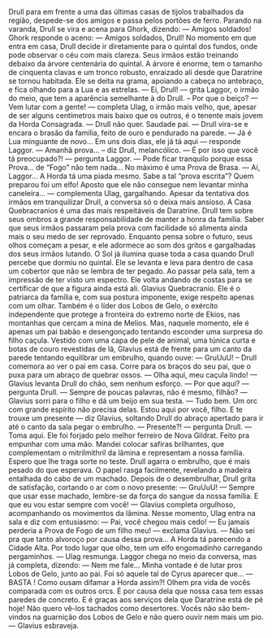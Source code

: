 

Drull para em frente a uma das últimas casas de tijolos trabalhados da região, despede-se dos amigos e passa pelos portões de ferro. Parando na varanda, Drull se vira e acena para Ghork, dizendo:
— Amigos soldados! 
Ghork responde o aceno: 
— Amigos soldados, Drull! 
No momento em que entra em casa, Drull decide ir diretamente para o quintal dos fundos, onde pode observar o céu com mais clareza. Seus irmãos estão treinando debaixo da árvore centenária do quintal. A árvore é enorme, tem o tamanho de cinquenta clavas e um tronco robusto, enraizado ali desde que Daratrine se tornou habitada. Ele se deita na grama, apoiando a cabeça no antebraço, e fica olhando para a Lua e as estrelas.
— Ei, Drull! –– grita Laggor, o irmão do meio, que tem a aparência semelhante à do Drull. – Por que o beiço?
— Vem lutar com a gente! — completa Ulag, o irmão mais velho, que, apesar de ser alguns centímetros mais baixo que os outros, é o tenente mais jovem da Horda Consagrada.
— Drull não quer. Saudade pai. — Drull vira-se e encara o brasão da família, feito de ouro e pendurado na parede. 
— Já é Lua minguante de novo... Em uns dois dias, ele já tá aqui — responde Laggor.
— Amanhã prova... – diz Drull, melancólico.
— É por isso que você tá preocupado?! — pergunta Laggor. — Pode ficar tranquilo porque essa Prova... de “Fogo” não tem nada... No máximo é uma Prova de Brasa.
— Aí, Laggor... A Horda tá uma piada mesmo. Sabe a tal “prova escrita”? Quem preparou foi um elfo! Aposto que ele não consegue nem levantar minha caneleira... — complementa Ulag, gargalhando.
Apesar da tentativa dos irmãos em tranquilizar Drull, a conversa só o deixa mais ansioso. A Casa Quebracranios é uma das mais respeitáveis de Daratrine. Drull tem sobre seus ombros a grande responsabilidade de manter a honra da família. Saber que seus irmãos passaram pela prova com facilidade só alimenta ainda mais o seu medo de ser reprovado. Enquanto pensa sobre o futuro, seus olhos começam a pesar, e ele adormece ao som dos gritos e gargalhadas dos seus irmãos lutando.
O Sol já ilumina quase toda a casa quando Drull percebe que dormiu no quintal. Ele se levanta e leva para dentro de casa um cobertor que não se lembra de ter pegado. Ao passar pela sala, tem a impressão de ter visto um espectro. Ele volta andando de costas para se certificar de que a figura ainda está ali.
Glavius Quebracranio.
Ele é o patriarca da família e, com sua postura imponente, exige respeito apenas com um olhar. Também é o líder dos Lobos de Gelo, o exército independente que protege a fronteira do extremo norte de Ekios, nas montanhas que cercam a mina de Melios. Mas, naquele momento, ele é apenas um pai babão e desengonçado tentando esconder uma surpresa do filho caçula. Vestido com uma capa de pele de animal, uma túnica curta e botas de couro revestidas de lã, Glavius está de frente para um canto da parede tentando equilibrar um embrulho, quando ouve:
— GruUuU! – Drull comemora ao ver o pai em casa. 
Corre para os braços do seu pai, que o puxa para um abraço de quebrar ossos. 
— Olha aqui, meu caçula lindo! — Glavius levanta Drull do chão, sem nenhum esforço.
— Por que aqui? — pergunta Drull.
— Sempre de poucas palavras, não é mesmo, filhão? —Glavius sorri para o filho e dá um beijo em sua testa. — Tudo bem. Um orc com grande espírito não precisa delas. Estou aqui por você, filho. E te trouxe um presente — diz Glavius, soltando Drull do abraço apertado para ir até o canto da sala pegar o embrulho.
— Presente?! — pergunta Drull.
— Toma aqui. Ele foi forjado pelo melhor ferreiro de Nova Gildrat. Feito pra empunhar com uma mão. Mandei colocar safiras brilhantes, que complementam o mitrilmithril   da lâmina e representam a nossa família. Espero que lhe traga sorte no teste.
Drull agarra o embrulho, que é mais pesado do que esperava. O papel rasga facilmente, revelando a madeira entalhada do cabo de um machado. Depois de o desembrulhar, Drull grita de satisfação, cortando o ar com o novo presente:
— GruUuU!
— Sempre que usar esse machado, lembre-se da força do sangue da nossa família. E que eu vou estar sempre com você! — Glavius completa orgulhoso, acompanhando os movimentos da lâmina.
Nesse momento, Ulag entra na sala e diz com entusiasmo:
— Pai, você chegou mais cedo!
— Eu jamais perderia a Prova de Fogo de um filho meu! — exclama Glavius.
— Não sei pra que tanto alvoroço por causa dessa prova... A Horda tá parecendo a Cidade Alta. Por todo lugar que olho, tem um elfo engomadinho carregando pergaminhos. — Ulag resmunga.
Laggor chega no meio da conversa, mas já completa, dizendo:
—  Nem me fale... Minha vontade é de lutar pros Lobos de Gelo, junto ao pai. Foi só aquele tal de Cyrus aparecer que...
— BASTA  ! Como ousam difamar a Horda assim?! Olhem pra vida de vocês comparada com os outros orcs. É por causa dela que nossa casa tem essas paredes de concreto. E é graças aos serviços dela que Daratrine está de pé hoje! Não quero vê-los tachados como desertores. Vocês não são bem-vindos na guarnição dos Lobos de Gelo e não quero ouvir nem mais um pio. — Glavius esbraveja.